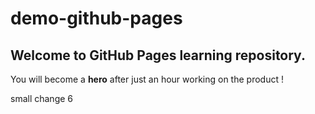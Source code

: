 # demo-github-pages

## Welcome to GitHub Pages learning repository.
You will become a **hero** after just an hour working on the product !

small change 6